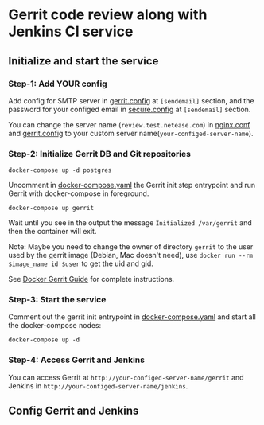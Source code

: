# Gerrit code review along with Jenkins CI service

## Initialize and start the service

### Step-1: Add YOUR config

Add config for SMTP server in [gerrit.config](./gerrit/etc/gerrit.config) at `[sendemail]` section, and the password for your configed email in [secure.config](./gerrit/etc/secure.config) at `[sendemail]` section.

You can change the server name (`review.test.netease.com`) in [nginx.conf](./nginx/nginx.conf) and [gerrit.config](./gerrit/etc/gerrit.config) to your custom server name(`your-configed-server-name`).

### Step-2: Initialize Gerrit DB and Git repositories

```shell
docker-compose up -d postgres
```

Uncomment in [docker-compose.yaml](./docker-compose.yaml) the Gerrit init step entrypoint and run Gerrit with docker-compose in foreground.

```shell
docker-compose up gerrit
```

Wait until you see in the output the message `Initialized /var/gerrit` and then the container will exit.

Note: Maybe you need to change the owner of directory `gerrit` to the user used by the gerrit image (Debian, Mac doesn't need), use `docker run --rm $image_name id $user` to get the uid and gid.

See [Docker Gerrit Guide](https://gerrit.googlesource.com/docker-gerrit/#initialize-gerrit-db-and-git-repositories-with-docker) for complete instructions.

### Step-3: Start the service

Comment out the gerrit init entrypoint in [docker-compose.yaml](./docker-compose.yaml) and start all the docker-compose nodes:

```shell
docker-compose up -d
```

### Step-4: Access Gerrit and Jenkins

You can access Gerrit at `http://your-configed-server-name/gerrit` and Jenkins in `http://your-configed-server-name/jenkins`.

## Config Gerrit and Jenkins